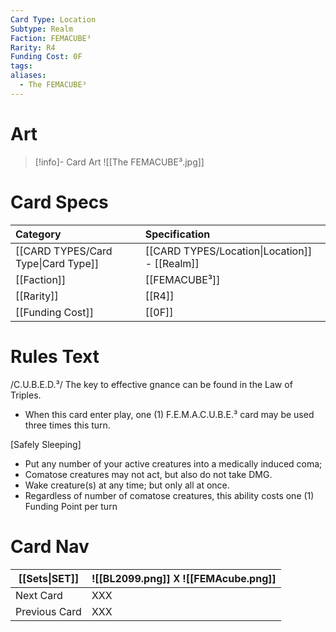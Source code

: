 ```yaml
---
Card Type: Location
Subtype: Realm
Faction: FEMACUBE³
Rarity: R4
Funding Cost: 0F
tags: 
aliases:
  - The FEMACUBE³
---
```

# Art

> [!info]- Card Art
> ![[The FEMACUBE³.jpg]]

# Card Specs

| Category | Specification| 
| :--- | :--- |
| [[CARD TYPES/Card Type\|Card Type]] | [[CARD TYPES/Location\|Location]] - [[Realm]] |  
| [[Faction]] | [[FEMACUBE³]] |  
| [[Rarity]] | [[R4]] |  
| [[Funding Cost]] | [[0F]] | 

# Rules Text  

/C.U.B.E.D.³/ 
The key to effective gnance can be found in the Law of Triples.
- When this card enter play, one (1) F.E.M.A.C.U.B.E.³ card may be used three times this turn.

[Safely Sleeping] 
- Put any number of your active creatures into a medically induced coma;
- Comatose creatures may not act, but also do not take DMG.
- Wake creature(s) at any time; but only all at once.
- Regardless of number of comatose creatures, this ability costs one (1) Funding Point per turn


# Card Nav

| [[Sets\|SET]] |  ![[BL2099.png]] 𐌢 ![[FEMAcube.png]] |
| ------------- | ------------------------------ |
| Next Card     | XXX |
| Previous Card | XXX |



